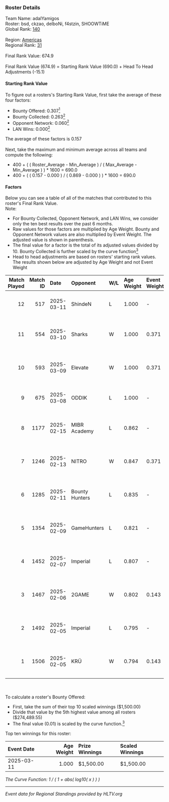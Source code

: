 ### Roster Details<br />
Team Name: adalYamigos<br />
Roster: bsd, ckzao, delboNi, f4stzin, SHOOWTiME<br />
Global Rank: [140](../../standings_global_2025_04_07.md)<br />
<br />
Region: [Americas]( ../../standings_americas_2025_04_07.md)<br />
Regional Rank: [31]( ../../standings_americas_2025_04_07.md)<br />
<br />
Final Rank Value:  674.9<br />
<br />
Final Rank Value (674.9) = Starting Rank Value (690.0) + Head To Head Adjustments (-15.1)<br />

#### Starting Rank Value<br />
To figure out a rosters's Starting Rank Value, first take the average of these four factors:<br />
- Bounty Offered: 0.307[<sup>1</sup>](#table2)
- Bounty Collected: 0.263[<sup>2</sup>](#table1)
- Opponent Network: 0.060[<sup>2</sup>](#table1)
- LAN Wins: 0.000[<sup>2</sup>](#table1)

The average of these factors is 0.157<br />
<br />
Next, take the maximum and minimum average across all teams and compute the following:<br />
- 400 + ( ( Roster_Average - Min_Average ) / ( Max_Average - Min_Average ) ) * 1600 = 690.0
- 400 + ( ( 0.157 - 0.000 ) / ( 0.869 - 0.000 ) ) * 1600 = 690.0


#### Factors<br />
Below you can see a table of all of the matches that contributed to this roster's Final Rank Value.<br />
Note:<br />

- For Bounty Collected, Opponent Network, and LAN Wins, we consider only the ten best results over the past 6 months.
- Raw values for those factors are multiplied by Age Weight. Bounty and Opponent Network values are also multiplied by Event Weight. The adjusted value is shown in parenthesis.
- The final value for a factor is the total of its adjusted values divided by 10. Bounty Collected is further scaled by the curve function[<sup>3</sup>](#curveFunction)
- Head to head adjustments are based on rosters' starting rank values. The results shown below are adjusted by Age Weight and not Event Weight
<span id="table1"></span><br />


| Match Played | Match ID | Date       | Opponent       | W/L | Age Weight | Event Weight | Bounty Collected | Opponent Network | LAN Wins  | H2H Adj. | Roster                                     |
| -: | -: | :- | :- | :- | :- | :- | :- | :- | :- | -: | :- |
|           12 |      517 | 2025-03-11 | ShindeN        | L   | 1.000      | -            | -                | -                | -         |   -13.51 | bsd, ckzao, delboNi, f4stzin, SHOOWTiME    |
|           11 |      554 | 2025-03-10 | Sharks         | W   | 1.000      | 0.371        | 0.042 (0.015)    | 0.870 (0.322)    | 0 (0.000) |    23.86 | ckzao, delboNi, f4stzin, fREQ, SHOOWTiME   |
|           10 |      593 | 2025-03-09 | Elevate        | W   | 1.000      | 0.371        | 0.000 (0.000)    | 0.329 (0.122)    | 0 (0.000) |    12.45 | ckzao, delboNi, f4stzin, fREQ, SHOOWTiME   |
|            9 |      675 | 2025-03-08 | ODDIK          | L   | 1.000      | -            | -                | -                | -         |    -9.99 | bsd, ckzao, delboNi, f4stzin, SHOOWTiME    |
|            8 |     1177 | 2025-02-15 | MIBR Academy   | L   | 0.862      | -            | -                | -                | -         |   -15.11 | cass1n, ckzao, delboNi, f4stzin, SHOOWTiME |
|            7 |     1246 | 2025-02-13 | NITRO          | W   | 0.847      | 0.371        | 0.001 (0.000)    | 0.209 (0.066)    | 0 (0.000) |    11.13 | cass1n, ckzao, delboNi, f4stzin, SHOOWTiME |
|            6 |     1285 | 2025-02-11 | Bounty Hunters | L   | 0.835      | -            | -                | -                | -         |   -14.15 | cass1n, ckzao, delboNi, f4stzin, SHOOWTiME |
|            5 |     1354 | 2025-02-09 | GameHunters    | L   | 0.821      | -            | -                | -                | -         |   -15.16 | cass1n, ckzao, delboNi, f4stzin, SHOOWTiME |
|            4 |     1452 | 2025-02-07 | Imperial       | L   | 0.807      | -            | -                | -                | -         |    -6.72 | cass1n, ckzao, delboNi, f4stzin, SHOOWTiME |
|            3 |     1467 | 2025-02-06 | 2GAME          | W   | 0.802      | 0.143        | 0.000 (0.000)    | 0.447 (0.051)    | 0 (0.000) |     8.43 | cass1n, ckzao, delboNi, f4stzin, SHOOWTiME |
|            2 |     1492 | 2025-02-05 | Imperial       | L   | 0.795      | -            | -                | -                | -         |    -6.77 | cass1n, ckzao, delboNi, f4stzin, SHOOWTiME |
|            1 |     1506 | 2025-02-05 | KRÜ            | W   | 0.794      | 0.143        | 0.000 (0.000)    | 0.369 (0.042)    | 0 (0.000) |    10.44 | cass1n, ckzao, delboNi, f4stzin, SHOOWTiME |

<br />
<span id="table2"></span><br />
To calculate a roster's Bounty Offered:<br />

- First, take the sum of their top 10 scaled winnings ($1,500.00)
- Divide that value by the 5th highest value among all rosters ($274,489.55)
- The final value (0.01) is scaled by the curve function.[<sup>3</sup>](#curveFunction)

Top ten winnings for this roster:<br />

| Event Date | Age Weight | Prize Winnings | Scaled Winnings |
| :- | -: | :- | :- |
| 2025-03-11 |      1.000 | $1,500.00      | $1,500.00       |


<span id="curveFunction"></span>_The Curve Function: 1 / ( 1 + abs( log10( x ) ) )_<br />

---
_Event data for Regional Standings provided by HLTV.org_<br />
